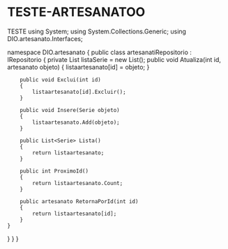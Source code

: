 # TESTE-ARTESANATOO
TESTE
  using System;
using System.Collections.Generic;
using DIO.artesanato.Interfaces;

namespace DIO.artesanato
{
	public class artesanatiRepositorio : IRepositorio<artesanato>
	{
        private List<artesanato> listaSerie = new List<artesanato>();
		public void Atualiza(int id, artesanato objeto)
		{
			listaartesanato[id] = objeto;
		}

		public void Exclui(int id)
		{
			listaartesanato[id].Excluir();
		}

		public void Insere(Serie objeto)
		{
			listaartesanato.Add(objeto);
		}

		public List<Serie> Lista()
		{
			return listaartesanato;
		}

		public int ProximoId()
		{
			return listaartesanato.Count;
		}

		public artesanato RetornaPorId(int id)
		{
			return listaartesanato[id];
		}
	}
}
    }
}
